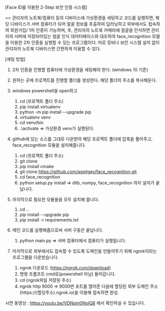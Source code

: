 [Face ID를 이용한 2-Step 보안 인증 시스템]<br>

 => 관리자의 노트북/컴퓨터 등의 디바이스에 가상환경을 세팅하고 코드를 실행하면, 해당 디바이스가 서버 컴퓨터가 되어 얼굴 정보를 추출하여 딥러닝하고 외부에서도 접속하여 회원가입/ 1차 인증이 가능하며, 후, 관리자의 노트북 카메라에 얼굴을 인식하면 관리자의 서버에 저장되어있는 얼굴 인식 데이터베이스와 대조하여 face_recognition 모델을 이용한 2차 인증을 실행할 수 있는 프로그램이다. 따로 장비나 보안 시스템 설치 없이 관리자의 노트북 디바이스면 간편하게 이용할 수 있다.


[세팅 방법] 
1. 2차 인증을 진행할 컴퓨터에 가상환경을 세팅해야 한다. (windows 10 기준)

2. 원하는 곳에 프로젝트를 진행할 폴더를 생성한다. 해당 폴더의 주소를 복사해둔다. 

3. windows powershell을 open하고
   1) cd (프로젝트 폴더 주소)
   2) pip install virtualenv
   3) python -m pip install --upgrade pip
   4) virtualenv venv
   5) cd venv/bin
   6) .\activate => 가상환경 venv가 실행된다.

4. github에 있는 소스를 그대로 다운받아 해당 프로젝트 폴더에 압축을 풀어주고, face_recognition 모듈을 설치해줍니다.
   1) cd (프로젝트 폴더 주소)
   2) git clone 
   2) pip install cmake
   3) git clone https://github.com/ageitgey/face_recognition.git
   4) cd face_recognition
   5) python setup.py install
   => dlib, numpy, face_recognition 까지 설치가 끝납니다.

6. 마지막으로 필요한 모듈들을 모두 설치해 줍니다. 
   1) cd ..
   2) pip install --upgrade pip
   3) pip install -r requirements.txt

7. 메인 코드를 실행해줌으로써 서버 구동은 끝납니다. 
   1) python main.py => 서버 컴퓨터에서 컴퓨터가 실행됩니다.

8. 마지막으로 외부에서도 접속할 수 있도록 도메인을 만들어주기 위해 ngrok이라는 
프로그램을 다운받습니다.
   1) ngrok 다운로드 (https://ngrok.com/download)
   2) 명령 프롬프트 cmd로(powershell 아님) 들어갑니다.
   3) cd (ngrok파일 저장된 주소)
   4) ngrok http 9000
   => 9000번 포트를 열어준 다음에 할당된 외부 도메인 주소(https://(할당주소).ngrok.io)을 이용해 접속하면 완성.
   

시연 동영상
 : https://youtu.be/VDNqm0NoIQ8 에서 확인하실 수 있습니다.
